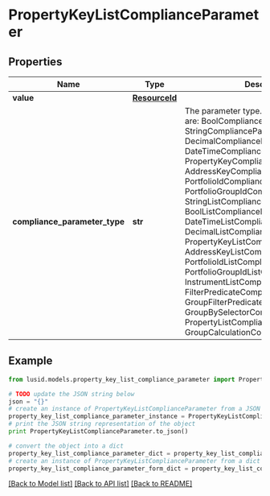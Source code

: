 # PropertyKeyListComplianceParameter


## Properties
Name | Type | Description | Notes
------------ | ------------- | ------------- | -------------
**value** | [**ResourceId**](ResourceId.md) |  | 
**compliance_parameter_type** | **str** | The parameter type. The available values are: BoolComplianceParameter, StringComplianceParameter, DecimalComplianceParameter, DateTimeComplianceParameter, PropertyKeyComplianceParameter, AddressKeyComplianceParameter, PortfolioIdComplianceParameter, PortfolioGroupIdComplianceParameter, StringListComplianceParameter, BoolListComplianceParameter, DateTimeListComplianceParameter, DecimalListComplianceParameter, PropertyKeyListComplianceParameter, AddressKeyListComplianceParameter, PortfolioIdListComplianceParameter, PortfolioGroupIdListComplianceParameter, InstrumentListComplianceParameter, FilterPredicateComplianceParameter, GroupFilterPredicateComplianceParameter, GroupBySelectorComplianceParameter, PropertyListComplianceParameter, GroupCalculationComplianceParameter | 

## Example

```python
from lusid.models.property_key_list_compliance_parameter import PropertyKeyListComplianceParameter

# TODO update the JSON string below
json = "{}"
# create an instance of PropertyKeyListComplianceParameter from a JSON string
property_key_list_compliance_parameter_instance = PropertyKeyListComplianceParameter.from_json(json)
# print the JSON string representation of the object
print PropertyKeyListComplianceParameter.to_json()

# convert the object into a dict
property_key_list_compliance_parameter_dict = property_key_list_compliance_parameter_instance.to_dict()
# create an instance of PropertyKeyListComplianceParameter from a dict
property_key_list_compliance_parameter_form_dict = property_key_list_compliance_parameter.from_dict(property_key_list_compliance_parameter_dict)
```
[[Back to Model list]](../README.md#documentation-for-models) [[Back to API list]](../README.md#documentation-for-api-endpoints) [[Back to README]](../README.md)


